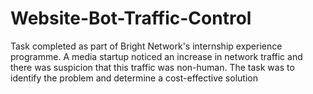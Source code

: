 # Website-Bot-Traffic-Control
Task completed as part of Bright Network's internship experience programme. A media startup noticed an increase in network traffic and there was suspicion that this traffic was non-human. The task was to identify the problem and determine a cost-effective solution
